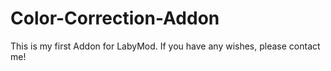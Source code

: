 # Color-Correction-Addon
This is my first Addon for LabyMod. If you have any wishes, please contact me!
